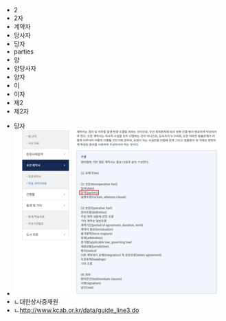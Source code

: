 - 2
- 2자
- 계약자
- 당사자
- 당자
- parties
- 양
- 양당사자
- 양자
- 이
- 이자
- 제2
- 제2자


<ul>
    <li>당자</li>
    <li>
        <img src="img/당자-대한상사중재원-표준계약서.png" alt="">
    </li>
    <li>ㄴ대한상사중재원</li>
    <li>ㄴ<a href="http://www.kcab.or.kr/data/guide_line3.do">http://www.kcab.or.kr/data/guide_line3.do</a></li>
</ul>
